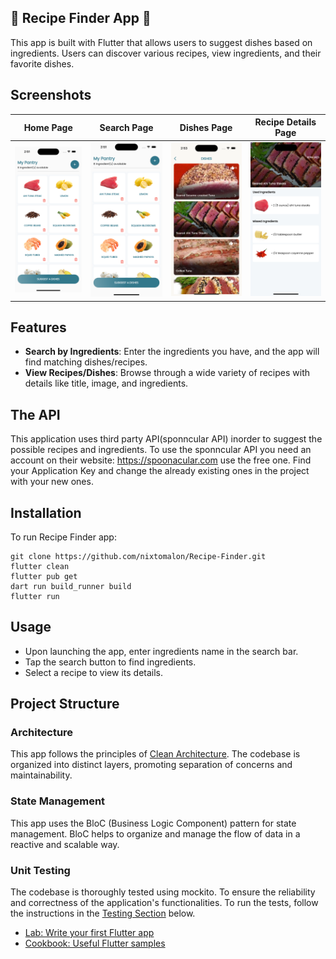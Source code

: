 ## 🍜 Recipe Finder App 🍜
This app is built with Flutter that allows users to suggest dishes based on ingredients. Users can discover various recipes, view ingredients, and their favorite dishes.

## Screenshots
|                                          Home Page                                            |                                          Search Page                                          |                                          Dishes Page                                          |                                       Recipe Details Page                                     | 
| :-------------------------------------------------------------------------------------------: | :-------------------------------------------------------------------------------------------: | :-------------------------------------------------------------------------------------------: | :-------------------------------------------------------------------------------------------: |
| <img src="https://github.com/nixtomalon/Recipe-Finder/blob/master/assets/screenshots/1.png"/> | <img src="https://github.com/nixtomalon/Recipe-Finder/blob/master/assets/screenshots/1.png"/> | <img src="https://github.com/nixtomalon/Recipe-Finder/blob/master/assets/screenshots/3.png"/> | <img src="https://github.com/nixtomalon/Recipe-Finder/blob/master/assets/screenshots/4.png"/> |

## Features
- **Search by Ingredients**: Enter the ingredients you have, and the app will find matching dishes/recipes.
- **View Recipes/Dishes**: Browse through a wide variety of recipes with details like title, image, and ingredients.

## The API

This application uses third party API(sponncular API) inorder to suggest the possible recipes and ingredients. To use the sponncular API you need an account on their website: https://spoonacular.com use the free one. Find your Application Key and change the already existing ones in the project with your new ones.

## Installation
To run Recipe Finder app:
```shell
git clone https://github.com/nixtomalon/Recipe-Finder.git
flutter clean
flutter pub get
dart run build_runner build
flutter run
```

## Usage
- Upon launching the app, enter ingredients name in the search bar.<br>
- Tap the search button to find ingredients.
- Select a recipe to view its details.

## Project Structure

### Architecture

This app follows the principles of [Clean Architecture]([link_to_clean_architecture_docs](https://github.com/mahdinazmi/Flutter-News-App-Clean-Architecture/tree/main)). The codebase is organized into distinct layers, promoting separation of concerns and maintainability.

### State Management

This app uses the BloC (Business Logic Component) pattern for state management. BloC helps to organize and manage the flow of data in a reactive and scalable way.

### Unit Testing

The codebase is thoroughly tested using mockito. To ensure the reliability and correctness of the application's functionalities. To run the tests, follow the instructions in the [Testing Section](https://docs.flutter.dev/cookbook/testing/unit/mocking) below.


- [Lab: Write your first Flutter app](https://flutter.dev/docs/get-started/codelab)
- [Cookbook: Useful Flutter samples](https://flutter.dev/docs/cookbook)
